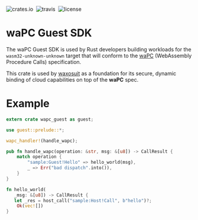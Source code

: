 ![crates.io](https://img.shields.io/crates/v/wapc-guest.svg)&nbsp;
![travis](https://travis-ci.org/wapc/wapc-guest-rust.svg?branch=master)&nbsp;
![license](https://img.shields.io/crates/l/wapc-guest.svg)

# waPC Guest SDK

The waPC Guest SDK is used by Rust developers building workloads for the `wasm32-unknown-unknown` target that will conform to the [waPC](https://wascap.io/comms) (WebAssembly Procedure Calls) specification. 

This crate is used by [waxosuit](https://waxosuit.io) as a foundation for its secure, dynamic binding of cloud capabilities on top of the **waPC** spec.

# Example

```rust
extern crate wapc_guest as guest;

use guest::prelude::*;

wapc_handler!(handle_wapc);

pub fn handle_wapc(operation: &str, msg: &[u8]) -> CallResult {
    match operation {
        "sample:Guest!Hello" => hello_world(msg),
        _ => Err("bad dispatch".into()),
    }     
}

fn hello_world(
   _msg: &[u8]) -> CallResult {
   let _res = host_call("sample:Host!Call", b"hello")?;
    Ok(vec![])
}
```

